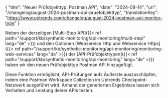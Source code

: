 {
  "title": "Neuer Prüfobjekttyp: Postman API",
  "date": "2024-08-14",
  "url": "/changelog/august-2024-postman-api-pruefobjekttyp",
  "translationKey": "https://www.uptrends.com/changelog/august-2024-postman-api-monitor-type"
}

Neben der derzeitigen [Multi-Step API]({{< ref path="/support/kb/synthetic-monitoring/api-monitoring/multi-step" lang="de" >}}) und den Optionen [Webservice Http und Webservice Https]({{< ref path="/support/kb/synthetic-monitoring/api-monitoring/monitoring-web-services" lang="de" >}}) der [API-Prüfobjekttypen]({{< ref path="/support/kb/synthetic-monitoring/api-monitoring" lang="de" >}}) haben wir den neuen Prüfobjekttyp Postman API hinzugefügt.

Diese Funktion ermöglicht, API-Prüfungen aufs Äußerste auszuschöpfen, indem eine Postman Workspace Collection im Uptrends Checkpoint-Netzwerk ausgeführt wird. Anhand der generierten Ergebnisse lassen sich Verhalten und Leistung deiner APIs testen.